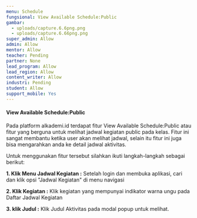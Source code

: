 ```yaml
---
menu: Schedule
fungsional: View Available Schedule:Public
gambar:
  - uploads/capture.6.6png.png
  - uploads/capture.6.66png.png
super_admin: Allow
admin: Allow
mentor: Allow
teacher: Pending
partner: None
lead_program: Allow
lead_region: Allow
content_writer: Allow
industri: Pending
student: Allow
support_mobile: Yes
---
```

#### View Available Schedule:Public

P﻿ada platform alkademi.id terdapat fitur View Available Schedule:Public atau fitur yang berguna untuk melihat jadwal kegiatan public pada kelas. Fitur ini sangat membantu ketika user akan melihat jadwal, selain itu fitur ini juga bisa mengarahkan anda ke detail  jadwal aktivitas.

U﻿ntuk menggunakan fitur tersebut silahkan ikuti langkah-langkah sebagai berikut:

**1.﻿ Klik Menu Jadwal Kegiatan :** Setelah login dan membuka aplikasi, cari dan klik opsi "Jadwal Kegiatan" di menu navigasi

**2﻿. Klik Kegiatan :** Klik kegiatan yang mempunyai indikator warna ungu pada Daftar Jadwal Kegiatan

**3﻿. klik Judul :** Klik Judul Aktivitas pada modal popup untuk melihat.
